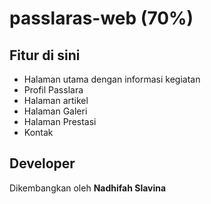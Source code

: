 # passlaras-web (70%)

## Fitur di sini
- Halaman utama dengan informasi kegiatan
- Profil Passlara
- Halaman artikel
- Halaman Galeri
- Halaman Prestasi
- Kontak

## Developer
Dikembangkan oleh **Nadhifah Slavina**
